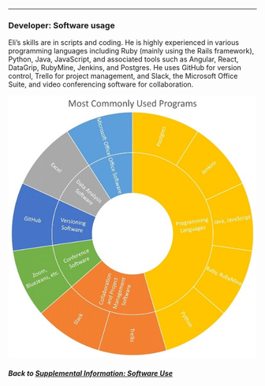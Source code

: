 ---
### Developer: Software usage

Eli’s skills are in scripts and coding. He is highly experienced in various programming languages including Ruby (mainly using the Rails framework), Python, Java, JavaScript, and associated tools such as Angular, React, DataGrip, RubyMine, Jenkins, and Postgres. He uses GitHub for version control, Trello for project management, and Slack, the Microsoft Office Suite, and video conferencing software for collaboration. 

![](../images/Developer_SC.jpg)

##### Back to [Supplemental Information: Software Use](https://data2health.github.io/CTS-Personas/pages/software_use.html)
